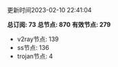 更新时间2023-02-10 22:41:04

**总订阅: 73**
**总节点: 870**
**有效节点: 279**
- v2ray节点: 139
- ss节点: 136
- trojan节点: 4
